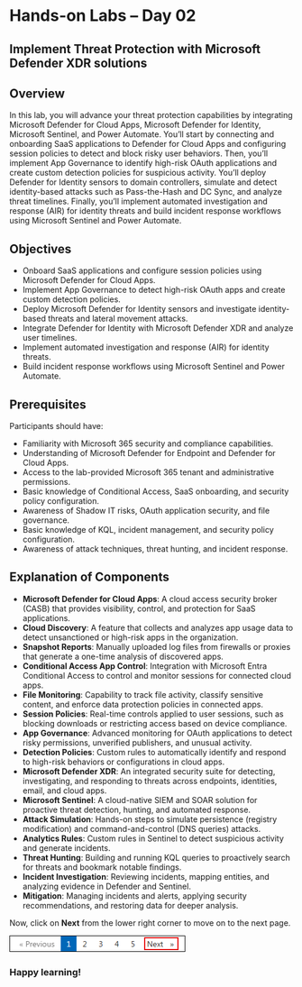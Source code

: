 # Hands-on Labs – Day 02
## Implement Threat Protection with Microsoft Defender XDR solutions

## Overview

In this lab, you will advance your threat protection capabilities by integrating Microsoft Defender for Cloud Apps, Microsoft Defender for Identity, Microsoft Sentinel, and Power Automate. You’ll start by connecting and onboarding SaaS applications to Defender for Cloud Apps and configuring session policies to detect and block risky user behaviors. Then, you’ll implement App Governance to identify high-risk OAuth applications and create custom detection policies for suspicious activity. You’ll deploy Defender for Identity sensors to domain controllers, simulate and detect identity-based attacks such as Pass-the-Hash and DC Sync, and analyze threat timelines. Finally, you’ll implement automated investigation and response (AIR) for identity threats and build incident response workflows using Microsoft Sentinel and Power Automate.

## Objectives

- Onboard SaaS applications and configure session policies using Microsoft Defender for Cloud Apps.
- Implement App Governance to detect high-risk OAuth apps and create custom detection policies.
- Deploy Microsoft Defender for Identity sensors and investigate identity-based threats and lateral movement attacks.
- Integrate Defender for Identity with Microsoft Defender XDR and analyze user timelines.
- Implement automated investigation and response (AIR) for identity threats.
- Build incident response workflows using Microsoft Sentinel and Power Automate.

## Prerequisites

Participants should have:

- Familiarity with Microsoft 365 security and compliance capabilities.
- Understanding of Microsoft Defender for Endpoint and Defender for Cloud Apps.
- Access to the lab-provided Microsoft 365 tenant and administrative permissions.
- Basic knowledge of Conditional Access, SaaS onboarding, and security policy configuration.
- Awareness of Shadow IT risks, OAuth application security, and file governance.
- Basic knowledge of KQL, incident management, and security policy configuration.
- Awareness of attack techniques, threat hunting, and incident response.

## Explanation of Components

* **Microsoft Defender for Cloud Apps**: A cloud access security broker (CASB) that provides visibility, control, and protection for SaaS applications.
* **Cloud Discovery**: A feature that collects and analyzes app usage data to detect unsanctioned or high-risk apps in the organization.
* **Snapshot Reports**: Manually uploaded log files from firewalls or proxies that generate a one-time analysis of discovered apps.
* **Conditional Access App Control**: Integration with Microsoft Entra Conditional Access to control and monitor sessions for connected cloud apps.
* **File Monitoring**: Capability to track file activity, classify sensitive content, and enforce data protection policies in connected apps.
* **Session Policies**: Real-time controls applied to user sessions, such as blocking downloads or restricting access based on device compliance.
* **App Governance**: Advanced monitoring for OAuth applications to detect risky permissions, unverified publishers, and unusual activity.
* **Detection Policies**: Custom rules to automatically identify and respond to high-risk behaviors or configurations in cloud apps.
* **Microsoft Defender XDR**: An integrated security suite for detecting, investigating, and responding to threats across endpoints, identities, email, and cloud apps.
* **Microsoft Sentinel**: A cloud-native SIEM and SOAR solution for proactive threat detection, hunting, and automated response.
* **Attack Simulation**: Hands-on steps to simulate persistence (registry modification) and command-and-control (DNS queries) attacks.
* **Analytics Rules**: Custom rules in Sentinel to detect suspicious activity and generate incidents.
* **Threat Hunting**: Building and running KQL queries to proactively search for threats and bookmark notable findings.
* **Incident Investigation**: Reviewing incidents, mapping entities, and analyzing evidence in Defender and Sentinel.
* **Mitigation**: Managing incidents and alerts, applying security recommendations, and restoring data for deeper analysis.

Now, click on **Next** from the lower right corner to move on to the next page.
 
  ![Start Your Azure Journey](../media/rd_gs_1_9.png)

### Happy learning!
